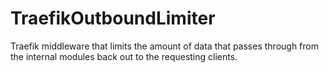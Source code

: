 # TraefikOutboundLimiter
Traefik middleware that limits the amount of data that passes through from the internal modules back out to the requesting clients.
